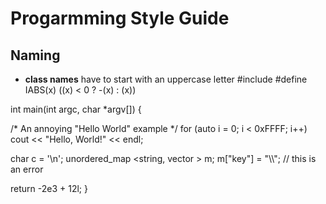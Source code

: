 # Progarmming Style Guide

## Naming

+ __class names__ have to start with an uppercase letter
#include <iostream>
#define IABS(x) ((x) < 0 ? -(x) : (x))

int main(int argc, char *argv[]) {

  /* An annoying "Hello World" example */
  for (auto i = 0; i < 0xFFFF; i++)
    cout << "Hello, World!" << endl;

  char c = '\n';
  unordered_map <string, vector<string> > m;
  m["key"] = "\\\\"; // this is an error

  return -2e3 + 12l;
}
